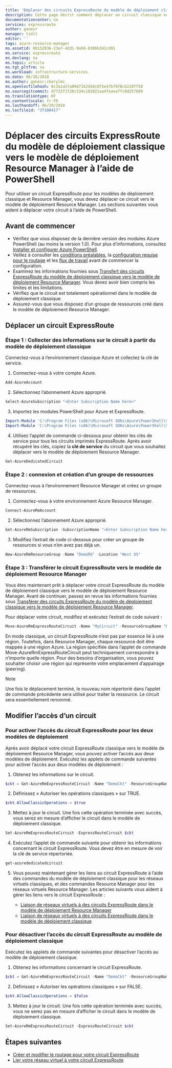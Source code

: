 ```yaml
---
title: 'Déplacer des circuits ExpressRoute du modèle de déploiement classique vers le modèle de déploiement Resource Manager : PowerShell : Azure | Microsoft Docs'
description: Cette page décrit comment déplacer un circuit classique vers le modèle de déploiement Resource Manager à l’aide de PowerShell.
documentationcenter: na
services: expressroute
author: ganesr
manager: timlt
editor: ''
tags: azure-resource-manager
ms.assetid: 08152836-23e7-42d1-9a56-8306b341cd91
ms.service: expressroute
ms.devlang: na
ms.topic: article
ms.tgt_pltfrm: na
ms.workload: infrastructure-services
ms.date: 06/28/2018
ms.author: ganesr;cherylmc
ms.openlocfilehash: 0c3a1a57a89d716245dc075e47b7970cb228ff50
ms.sourcegitcommit: d7725f1f20c534c102021aa4feaea7fc0d257609
ms.translationtype: HT
ms.contentlocale: fr-FR
ms.lasthandoff: 06/29/2018
ms.locfileid: "37100417"
---
```

# <a name="move-expressroute-circuits-from-the-classic-to-the-resource-manager-deployment-model-using-powershell"></a>Déplacer des circuits ExpressRoute du modèle de déploiement classique vers le modèle de déploiement Resource Manager à l’aide de PowerShell

Pour utiliser un circuit ExpressRoute pour les modèles de déploiement classique et Resource Manager, vous devez déplacer ce circuit vers le modèle de déploiement Resource Manager. Les sections suivantes vous aident à déplacer votre circuit à l’aide de PowerShell.

## <a name="before-you-begin"></a>Avant de commencer

* Vérifiez que vous disposez de la dernière version des modules Azure PowerShell (au moins la version 1.0). Pour plus d’informations, consultez [Installer et configurer Azure PowerShell](/powershell/azure/overview).
* Veillez à consulter les [conditions préalables](expressroute-prerequisites.md), la [configuration requise pour le routage](expressroute-routing.md) et les [flux de travail](expressroute-workflows.md) avant de commencer la configuration.
* Examinez les informations fournies sous [Transfert des circuits ExpressRoute du modèle de déploiement classique vers le modèle de déploiement Resource Manager](expressroute-move.md). Vous devez avoir bien compris les limites et les limitations.
* Vérifiez que le circuit est totalement opérationnel dans le modèle de déploiement classique.
* Assurez-vous que vous disposez d’un groupe de ressources créé dans le modèle de déploiement Resource Manager.

## <a name="move-an-expressroute-circuit"></a>Déplacer un circuit ExpressRoute

### <a name="step-1-gather-circuit-details-from-the-classic-deployment-model"></a>Étape 1 : Collecter des informations sur le circuit à partir du modèle de déploiement classique

Connectez-vous à l’environnement classique Azure et collectez la clé de service.

1. Connectez-vous à votre compte Azure.

  ```powershell
  Add-AzureAccount
  ```

2. Sélectionnez l’abonnement Azure approprié.

  ```powershell
  Select-AzureSubscription "<Enter Subscription Name here>"
  ```

3. Importez les modules PowerShell pour Azure et ExpressRoute.

  ```powershell
  Import-Module 'C:\Program Files (x86)\Microsoft SDKs\Azure\PowerShell\ServiceManagement\Azure\Azure.psd1'
  Import-Module 'C:\Program Files (x86)\Microsoft SDKs\Azure\PowerShell\ServiceManagement\Azure\ExpressRoute\ExpressRoute.psd1'
  ```

4. Utilisez l’applet de commande ci-dessous pour obtenir les clés de service pour tous les circuits imprimés ExpressRoute. Après avoir récupéré les clés, copiez la **clé de service** du circuit que vous souhaitez déplacer vers le modèle de déploiement Resource Manager.

  ```powershell
  Get-AzureDedicatedCircuit
  ```

### <a name="step-2-sign-in-and-create-a-resource-group"></a>Étape 2 : connexion et création d’un groupe de ressources

Connectez-vous à l’environnement Resource Manager et créez un groupe de ressources.

1. Connectez-vous à votre environnement Azure Resource Manager.

  ```powershell
  Connect-AzureRmAccount
  ```

2. Sélectionnez l’abonnement Azure approprié.

  ```powershell
  Get-AzureRmSubscription -SubscriptionName "<Enter Subscription Name here>" | Select-AzureRmSubscription
  ```

3. Modifiez l’extrait de code ci-dessous pour créer un groupe de ressources si vous n’en avez pas déjà un.

  ```powershell
  New-AzureRmResourceGroup -Name "DemoRG" -Location "West US"
  ```

### <a name="step-3-move-the-expressroute-circuit-to-the-resource-manager-deployment-model"></a>Étape 3 : Transférer le circuit ExpressRoute vers le modèle de déploiement Resource Manager

Vous êtes maintenant prêt à déplacer votre circuit ExpressRoute du modèle de déploiement classique vers le modèle de déploiement Resource Manager. Avant de continuer, passez en revue les informations fournies sous [Transférer des circuits ExpressRoute du modèle de déploiement classique vers le modèle de déploiement Resource Manager](expressroute-move.md).

Pour déplacer votre circuit, modifiez et exécutez l’extrait de code suivant :

```powershell
Move-AzureRmExpressRouteCircuit -Name "MyCircuit" -ResourceGroupName "DemoRG" -Location "West US" -ServiceKey "<Service-key>"
```

En mode classique, un circuit ExpressRoute n’est pas par essence lié à une région. Toutefois, dans Resource Manager, chaque ressource doit être mappée à une région Azure. La région spécifiée dans l’applet de commande Move-AzureRmExpressRouteCircuit peut techniquement correspondre à n’importe quelle région. Pour des besoins d’organisation, vous pouvez souhaiter choisir une région qui représente votre emplacement d’appairage (peering).

> [!NOTE]
> Une fois le déplacement terminé, le nouveau nom répertorié dans l’applet de commande précédente sera utilisé pour traiter la ressource. Le circuit sera essentiellement renommé.
> 

## <a name="modify-circuit-access"></a>Modifier l’accès d’un circuit

### <a name="to-enable-expressroute-circuit-access-for-both-deployment-models"></a>Pour activer l’accès du circuit ExpressRoute pour les deux modèles de déploiement

Après avoir déplacé votre circuit ExpressRoute classique vers le modèle de déploiement Resource Manager, vous pouvez activer l’accès aux deux modèles de déploiement. Exécutez les applets de commande suivantes pour activer l’accès aux deux modèles de déploiement :

1. Obtenez les informations sur le circuit.

  ```powershell
  $ckt = Get-AzureRmExpressRouteCircuit -Name "DemoCkt" -ResourceGroupName "DemoRG"
  ```

2. Définissez « Autoriser les opérations classiques » sur TRUE.

  ```powershell
  $ckt.AllowClassicOperations = $true
  ```

3. Mettez à jour le circuit. Une fois cette opération terminée avec succès, vous serez en mesure d’afficher le circuit dans le modèle de déploiement classique.

  ```powershell
  Set-AzureRmExpressRouteCircuit -ExpressRouteCircuit $ckt
  ```

4. Exécutez l’applet de commande suivante pour obtenir les informations concernant le circuit ExpressRoute. Vous devez être en mesure de voir la clé de service répertoriée.

  ```powershell
  get-azurededicatedcircuit
  ```

5. Vous pouvez maintenant gérer les liens au circuit ExpressRoute à l’aide des commandes du modèle de déploiement classique pour les réseaux virtuels classiques, et des commandes Resource Manager pour les réseaux virtuels Resource Manager. Les articles suivants vous aident à gérer les liens vers le circuit ExpressRoute :

    * [Liaison de réseaux virtuels à des circuits ExpressRoute dans le modèle de déploiement Resource Manager](expressroute-howto-linkvnet-arm.md)
    * [Liaison de réseaux virtuels à des circuits ExpressRoute dans le modèle de déploiement classique](expressroute-howto-linkvnet-classic.md)

### <a name="to-disable-expressroute-circuit-access-to-the-classic-deployment-model"></a>Pour désactiver l’accès du circuit ExpressRoute au modèle de déploiement classique

Exécutez les applets de commande suivantes pour désactiver l’accès au modèle de déploiement classique.

1. Obtenez les informations concernant le circuit ExpressRoute.

  ```powershell
  $ckt = Get-AzureRmExpressRouteCircuit -Name "DemoCkt" -ResourceGroupName "DemoRG"
  ```

2. Définissez « Autoriser les opérations classiques » sur FALSE.

  ```powershell
  $ckt.AllowClassicOperations = $false
  ```

3. Mettez à jour le circuit. Une fois cette opération terminée avec succès, vous ne serez pas en mesure d’afficher le circuit dans le modèle de déploiement classique.

  ```powershell
Set-AzureRmExpressRouteCircuit -ExpressRouteCircuit $ckt
  ```

## <a name="next-steps"></a>Étapes suivantes

* [Créer et modifier le routage pour votre circuit ExpressRoute](expressroute-howto-routing-arm.md)
* [Lier votre réseau virtuel à votre circuit ExpressRoute](expressroute-howto-linkvnet-arm.md)
